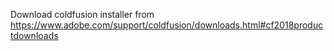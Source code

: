 Download coldfusion installer from https://www.adobe.com/support/coldfusion/downloads.html#cf2018productdownloads
